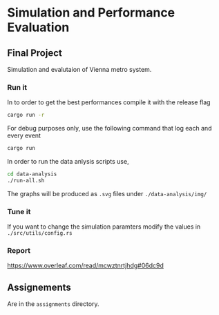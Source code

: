 # Simulation and Performance Evaluation

## Final Project

Simulation and evalutaion of Vienna metro system.

### Run it

In to order to get the best performances compile it with the release flag

```bash
cargo run -r
```

For debug purposes only, use the following command that log each and every event

```bash
cargo run 
```

In order to run the data anlysis scripts use,

```bash
cd data-analysis
./run-all.sh
```

The graphs will be produced as `.svg` files under `./data-analysis/img/`

### Tune it

If you want to change the simulation paramters modify the values in `./src/utils/config.rs`

### Report

https://www.overleaf.com/read/mcwztnrtjhdg#06dc9d

## Assignements

Are in the `assignments` directory.
